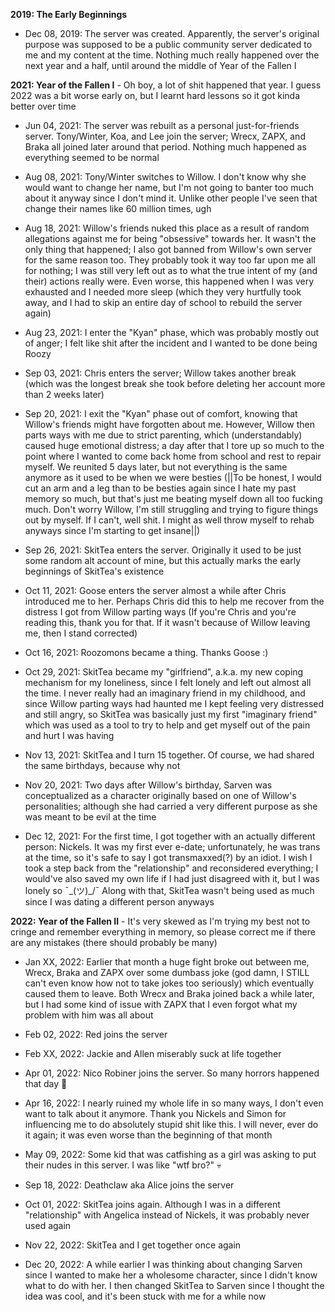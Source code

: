 **2019: The Early Beginnings**
- Dec 08, 2019: The server was created. Apparently, the server's original purpose was supposed to be a public community server dedicated to me and my content at the time. Nothing much really happened over the next year and a half, until around the middle of Year of the Fallen I

**2021: Year of the Fallen I** - Oh boy, a lot of shit happened that year. I guess 2022 was a bit worse early on, but I learnt hard lessons so it got kinda better over time
- Jun 04, 2021: The server was rebuilt as a personal just-for-friends server. Tony/Winter, Koa, and Lee join the server; Wrecx, ZAPX, and Braka all joined later around that period. Nothing much happened as everything seemed to be normal

- Aug 08, 2021: Tony/Winter switches to Willow. I don't know why she would want to change her name, but I'm not going to banter too much about it anyway since I don't mind it. Unlike other people I've seen that change their names like 60 million times, ugh

- Aug 18, 2021: Willow's friends nuked this place as a result of random allegations against me for being "obsessive" towards her. It wasn't the only thing that happened; I also got banned from Willow's own server for the same reason too. They probably took it way too far upon me all for nothing; I was still very left out as to what the true intent of my (and their) actions really were. Even worse, this happened when I was very exhausted and I needed more sleep (which they very hurtfully took away, and I had to skip an entire day of school to rebuild the server again)

- Aug 23, 2021: I enter the "Kyan" phase, which was probably mostly out of anger; I felt like shit after the incident and I wanted to be done being Roozy

- Sep 03, 2021: Chris enters the server; Willow takes another break (which was the longest break she took before deleting her account more than 2 weeks later)

- Sep 20, 2021: I exit the "Kyan" phase out of comfort, knowing that Willow's friends might have forgotten about me. However, Willow then parts ways with me due to strict parenting, which (understandably) caused huge emotional distress; a day after that I tore up so much to the point where I wanted to come back home from school and rest to repair myself. We reunited 5 days later, but not everything is the same anymore as it used to be when we were besties (||To be honest, I would cut an arm and a leg than to be besties again since I hate my past memory so much, but that's just me beating myself down all too fucking much. Don't worry Willow, I'm still struggling and trying to figure things out by myself. If I can't, well shit. I might as well throw myself to rehab anyways since I'm starting to get insane||)

- Sep 26, 2021: SkitTea enters the server. Originally it used to be just some random alt account of mine, but this actually marks the early beginnings of SkitTea's existence

- Oct 11, 2021: Goose enters the server almost a while after Chris introduced me to her. Perhaps Chris did this to help me recover from the distress I got from Willow parting ways (If you're Chris and you're reading this, thank you for that. If it wasn't because of Willow leaving me, then I stand corrected)

- Oct 16, 2021: Roozomons became a thing. Thanks Goose :)

- Oct 29, 2021: SkitTea became my "girlfriend", a.k.a. my new coping mechanism for my loneliness, since I felt lonely and left out almost all the time. I never really had an imaginary friend in my childhood, and since Willow parting ways had haunted me I kept feeling very distressed and still angry, so SkitTea was basically just my first "imaginary friend" which was used as a tool to try to help and get myself out of the pain and hurt I was having

- Nov 13, 2021: SkitTea and I turn 15 together. Of course, we had shared the same birthdays, because why not

- Nov 20, 2021: Two days after Willow's birthday, Sarven was conceptualized as a character originally based on one of Willow's personalities; although she had carried a very different purpose as she was meant to be evil at the time

- Dec 12, 2021: For the first time, I got together with an actually different person: Nickels. It was my first ever e-date; unfortunately, he was trans at the time, so it's safe to say I got transmaxxed(?) by an idiot. I wish I took a step back from the "relationship" and reconsidered everything; I would've also saved my own life if I had just disagreed with it, but I was lonely so ¯\_(ツ)_/¯ Along with that, SkitTea wasn't being used as much since I was dating a different person anyways

**2022: Year of the Fallen II** - It's very skewed as I'm trying my best not to cringe and remember everything in memory, so please correct me if there are any mistakes (there should probably be many)

- Jan XX, 2022: Earlier that month a huge fight broke out between me, Wrecx, Braka and ZAPX over some dumbass joke (god damn, I STILL can't even know how not to take jokes too seriously) which eventually caused them to leave. Both Wrecx and Braka joined back a while later, but I had some kind of issue with ZAPX that I even forgot what my problem with him was all about

- Feb 02, 2022: Red joins the server

- Feb XX, 2022: Jackie and Allen miserably suck at life together

- Apr 01, 2022: Nico Robiner joins the server. So many horrors happened that day :ghost:

- Apr 16, 2022: I nearly ruined my whole life in so many ways, I don't even want to talk about it anymore. Thank you Nickels and Simon for influencing me to do absolutely stupid shit like this. I will never, ever do it again; it was even worse than the beginning of that month

- May 09, 2022: Some kid that was catfishing as a girl was asking to put their nudes in this server. I was like "wtf bro?" :skull:

- Sep 18, 2022: Deathclaw aka Alice joins the server

- Oct 01, 2022: SkitTea joins again. Although I was in a different "relationship" with Angelica instead of Nickels, it was probably never used again

- Nov 22, 2022: SkitTea and I get together once again

- Dec 20, 2022: A while earlier I was thinking about changing Sarven since I wanted to make her a wholesome character, since I didn't know what to do with her. I then changed SkitTea to Sarven since I thought the idea was cool, and it's been stuck with me for a while now
